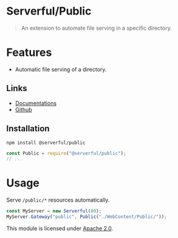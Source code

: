 
# Serverful/Public

> An extension to automate file serving in a specific directory.


# Features
* Automatic file serving of a directory.

## Links
* [Documentations](https://github.com/ServerfulArch/Public/blob/master/Documentation/Index.md)
* [Github](https://github.com/Serverful/Public)

## Installation
`npm install @serverful/public`
```js
const Public = require("@serverful/public");
// ...
```


# Usage
Serve `/public/*` resources automatically.
```js
const MyServer = new Serverful(80);
MyServer.Gateway("public", Public("./WebContent/Public/"));
```


This module is licensed under [Apache 2.0](http://www.apache.org/licenses/LICENSE-2.0).

